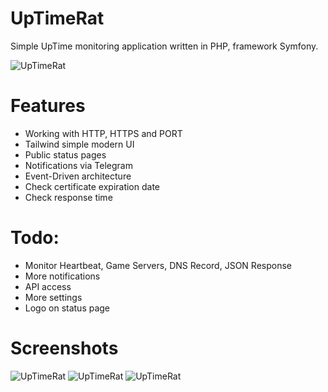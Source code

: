 # UpTimeRat

Simple UpTime monitoring application written in PHP, framework Symfony.

![UpTimeRat](https://i.imgur.com/EFCF2Mv.png)

# Features
* Working with HTTP, HTTPS and PORT
* Tailwind simple modern UI
* Public status pages
* Notifications via Telegram
* Event-Driven architecture
* Check certificate expiration date
* Check response time

# Todo:
* Monitor Heartbeat, Game Servers, DNS Record, JSON Response
* More notifications
* API access
* More settings
* Logo on status page

# Screenshots
![UpTimeRat](https://i.imgur.com/bnYzz9N.png)
![UpTimeRat](https://i.imgur.com/gobPnNf.png)
![UpTimeRat](https://i.imgur.com/R6AJlFC.png)